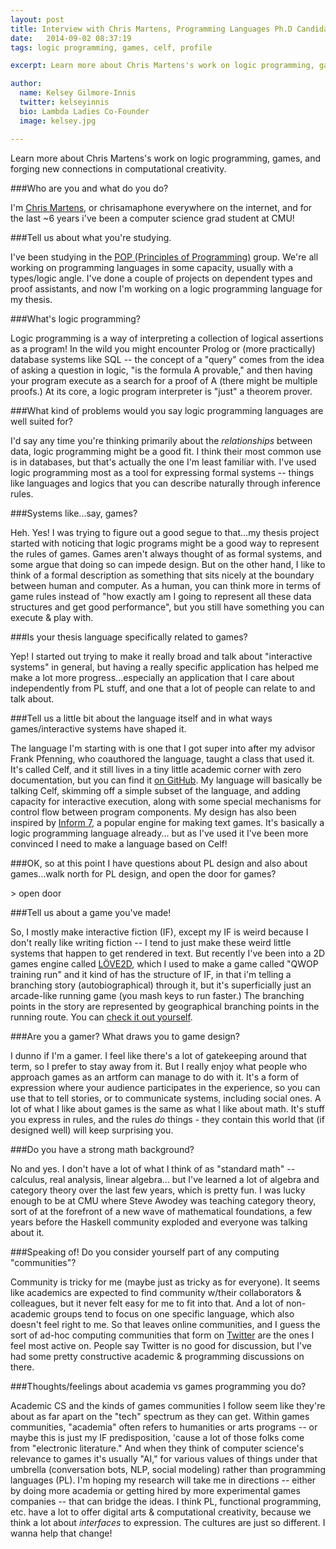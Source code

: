 ```yaml
---
layout: post
title: Interview with Chris Martens, Programming Languages Ph.D Candidate
date:   2014-09-02 08:37:19
tags: logic programming, games, celf, profile

excerpt: Learn more about Chris Martens's work on logic programming, games, and forging new connections in computational creativity.

author:
  name: Kelsey Gilmore-Innis
  twitter: kelseyinnis 
  bio: Lambda Ladies Co-Founder
  image: kelsey.jpg

---
```


Learn more about Chris Martens's work on logic programming, games, and forging new connections in computational creativity.

###Who are you and what do you do? 

I'm [Chris Martens](http://www.cs.cmu.edu/~cmartens/), or chrisamaphone everywhere on the internet, and for the last ~6 years i've been a computer science grad student at CMU!

###Tell us about what you're studying.

I've been studying in the [POP (Principles of Programming)](http://www.cs.cmu.edu/Groups/pop/pop.html) group. We're all working on programming languages in some capacity, usually with a types/logic angle. I've done a couple of projects on dependent types and proof assistants, and now I'm working on a logic programming language for my thesis.

###What's logic programming?

Logic programming is a way of interpreting a collection of logical assertions as a program! In the wild you might encounter Prolog or (more practically) database systems like SQL -- the concept of a "query" comes from the idea of asking a question in logic, "is the formula A provable," and then having your program execute as a search for a proof of A (there might be multiple proofs.) At its core, a logic program interpreter is "just" a theorem prover.

###What kind of problems would you say logic programming languages are well suited for?

I'd say any time you're thinking primarily about the *relationships* between data, logic programming might be a good fit. I think their most common use is in databases, but that's actually the one I'm least familiar with. I've used logic programming most as a tool for expressing formal systems -- things like languages and logics that you can describe naturally through inference rules. 

###Systems like...say, games?

Heh. Yes! I was trying to figure out a good segue to that...my thesis project started with noticing that logic programs might be a good way to represent the rules of games. Games aren't always thought of as formal systems, and some argue that doing so can impede design. But on the other hand, I like to think of a formal description as something that sits nicely at the boundary between human and computer. As a human, you can think more in terms of game rules instead of "how exactly am I going to represent all these data structures and get good performance", but you still have something you can execute & play with.

###Is your thesis language specifically related to games?

Yep! I started out trying to make it really broad and talk about "interactive systems" in general, but having a really specific application has helped me make a lot more progress...especially an application that I care about independently from PL stuff, and one that a lot of people can relate to and talk about.


###Tell us a little bit about the language itself and in what ways games/interactive systems have shaped it.

The language I'm starting with is one that I got super into after my advisor Frank Pfenning, who coauthored the language, taught a class that used it. It's called Celf, and it still lives in a tiny little academic corner with zero documentation, but you can find it [on GitHub](https://github.com/clf/celf). My language will basically be talking Celf, skimming off a simple subset of the language, and adding capacity for interactive execution, along with some special mechanisms for control flow between program components. My design has also been inspired by [Inform 7](http://inform7.com/), a popular engine for making text games. It's basically a logic programming language already... but as I've used it I've been more convinced I need to make a language based on Celf!

###OK, so at this point I have questions about PL design and also about games...walk north for PL design, and open the door for games?

&gt; open door

###Tell us about a game you've made!

So, I mostly make interactive fiction (IF), except my IF is weird because I don't really like writing fiction -- I tend to just make these weird little systems that happen to get rendered in text. But recently I've been into a 2D games engine called [LÖVE2D](http://love2d.org/), which I used to make a game called "QWOP training run"
and it kind of has the structure of IF, in that i'm telling a branching story (autobiographical) through it, but it's superficially just an arcade-like running game (you mash keys to run faster.) The branching points in the story are represented by geographical branching points in the running route. You can [check it out yourself](https://drive.google.com/folderview?id=0B1HJXoh3BOUbU21LcWZiWGVyZ0E&usp=drive_web).

###Are you a gamer? What draws you to game design?

I dunno if I'm a gamer. I feel like there's a lot of gatekeeping around that term, so I prefer to stay away from it. But I really enjoy what people who approach games as an artform can manage to do with it. It's a form of expression where your audience participates in the experience, so you can use that to tell stories, or to communicate systems, including social ones. A lot of what I like about games is the same as what I like about math. It's stuff you express in rules, and the rules *do* things - they contain this world that (if designed well) will keep surprising you.

###Do you have a strong math background?

No and yes. I don't have a lot of what I think of as "standard math" -- calculus, real analysis, linear algebra... but I've learned a lot of algebra and category theory over the last few years, which is pretty fun. I was lucky enough to be at CMU where Steve Awodey was teaching category theory, sort of at the forefront of a new wave of mathematical foundations, a few years before the Haskell community exploded and everyone was talking about it.

###Speaking of! Do you consider yourself part of any computing "communities"?

Community is tricky for me (maybe just as tricky as for everyone). It seems like academics are expected to find community w/their collaborators & colleagues, but it never felt easy for me to fit into that. And a lot of non-academic groups tend to focus on one specific language, which also doesn't feel right to me. So that leaves online communities, and I guess the sort of ad-hoc computing communities that form on [Twitter](https://twitter.com/chrisamaphone) are the ones I feel most active on. People say Twitter is no good for discussion, but I've had some pretty constructive academic & programming discussions on there.

###Thoughts/feelings about academia vs games programming you do?

Academic CS and the kinds of games communities I follow seem like they're about as far apart on the "tech" spectrum as they can get. Within games communities, "academia" often refers to humanities or arts programs -- or maybe this is just my IF predisposition, 'cause a lot of those folks come from "electronic literature." And when they think of computer science's relevance to games it's usually "AI," for various values of things under that umbrella (conversation bots, NLP, social modeling) rather than programming languages (PL). I'm hoping my research will take me in directions -- either by doing more academia or getting hired by more experimental games companies -- that can bridge the ideas. I think PL, functional programming, etc. have a lot to offer digital arts & computational creativity, because we think a lot about *interfaces* to expression. The cultures are just so different. I wanna help that change!

